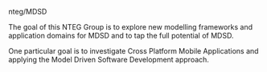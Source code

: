 nteg/MDSD

The goal of this NTEG Group is to explore new modelling frameworks and application domains for MDSD and to tap 
the full potential of MDSD.

One particular goal is to investigate Cross Platform Mobile Applications and applying the 
Model Driven Software Development approach.
